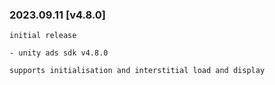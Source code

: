 ### 2023.09.11 [v4.8.0]

```
initial release 

- unity ads sdk v4.8.0

supports initialisation and interstitial load and display
```


